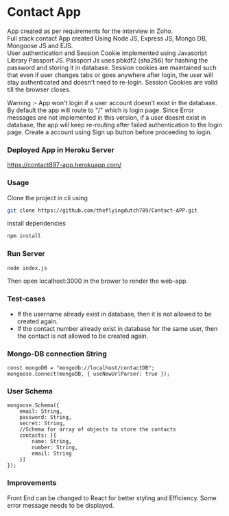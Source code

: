 # Contact App

App created as per requirements for the interview in Zoho.  
Full stack contact App created Using Node JS, Express JS, Mongo DB, Mongoose JS and EJS.  
User authentication and Session Cookie implemented using Javascript Library Passport JS.
Passport Js uses pbkdf2 (sha256) for hashing the password and storing it in database.
Session cookies are maintained such that even if user changes tabs or goes anywhere after login, the user will stay authenticated and doesn't need to re-login. Session Cookies are valid till the browser closes.

Warning :- App won't login if a user account doesn't exist in the database. By default the app will route to "/" which is login page. Since Error messages are not implemented in this version, if a user doesnt exist in database, the app will keep re-routing after failed authentication to the login page. Create a account using Sign up button before proceeding to login.  

### Deployed App in Heroku Server
https://contact897-app.herokuapp.com/

### Usage

Clone the project in cli using 
```bash
git clone https://github.com/theflyingdutch789/Contact-APP.git
```
Install dependencies

```bash
npm install  
```

### Run Server

```bash
node index.js
```
Then open localhost:3000 in the brower to render the web-app.


### Test-cases

* If the username already exist in database, then it is not allowed to be created again.
* If the contact number already exist in database for the same user, then the contact is not allowed to be created again.

### Mongo-DB connection String
```
const mongoDB = "mongodb://localhost/contactDB";
mongoose.connect(mongoDB, { useNewUrlParser: true });
```

### User Schema
```
mongoose.Schema({
    email: String,
    password: String,
    secret: String, 
    //Schema for array of objects to store the contacts
    contacts: [{
        name: String,
        number: String,
        email: String
    }]
});
```

### Improvements

Front End can be changed to React for better styling and Efficiency.
Some error message needs to be displayed.
